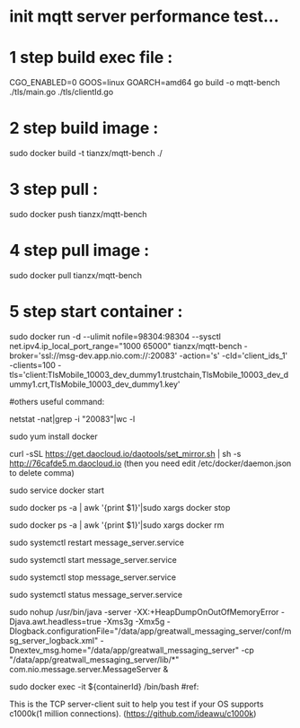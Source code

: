 # init mqtt server performance test...

# 1 step build exec file :
CGO_ENABLED=0 GOOS=linux GOARCH=amd64 go build -o mqtt-bench ./tls/main.go ./tls/clientId.go

# 2 step build image :
sudo docker build -t tianzx/mqtt-bench ./

# 3 step pull  :
sudo docker push tianzx/mqtt-bench

# 4 step pull image :
sudo docker pull tianzx/mqtt-bench

# 5 step start container :
sudo docker run -d  --ulimit nofile=98304:98304  --sysctl net.ipv4.ip_local_port_range="1000 65000" tianzx/mqtt-bench  -broker='ssl://msg-dev.app.nio.com://:20083' -action='s' -cId='client_ids_1' -clients=100 -tls='client:TlsMobile_10003_dev_dummy1.trustchain,TlsMobile_10003_dev_dummy1.crt,TlsMobile_10003_dev_dummy1.key'


#others useful command:

netstat -nat|grep -i "20083"|wc -l

sudo yum install docker

curl -sSL https://get.daocloud.io/daotools/set_mirror.sh | sh -s http://76cafde5.m.daocloud.io
(then you need edit /etc/docker/daemon.json to delete comma)

sudo service docker start

sudo docker ps -a | awk '{print $1}'|sudo xargs  docker stop

sudo docker ps -a | awk '{print $1}'|sudo xargs docker rm

sudo systemctl restart  message_server.service

sudo systemctl start  message_server.service

sudo systemctl stop  message_server.service

sudo systemctl status  message_server.service

sudo nohup /usr/bin/java -server -XX:+HeapDumpOnOutOfMemoryError -Djava.awt.headless=true -Xms3g -Xmx5g -Dlogback.configurationFile="/data/app/greatwall_messaging_server/conf/msg_server_logback.xml" -Dnextev_msg.home="/data/app/greatwall_messaging_server" -cp "/data/app/greatwall_messaging_server/lib/*" com.nio.message.server.MessageServer &

sudo docker exec -it ${containerId} /bin/bash
#ref:

This is the TCP server-client suit to help you test if your OS supports c1000k(1 million connections).
(https://github.com/ideawu/c1000k)


